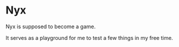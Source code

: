 # Nyx
Nyx is supposed to become a game.

It serves as a playground for me to test a few things in my free time.
